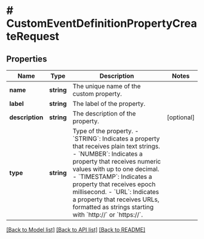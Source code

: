 # # CustomEventDefinitionPropertyCreateRequest

## Properties

Name | Type | Description | Notes
------------ | ------------- | ------------- | -------------
**name** | **string** | The unique name of the custom property. |
**label** | **string** | The label of the property. |
**description** | **string** | The description of the property. | [optional]
**type** | **string** | Type of the property. - &#x60;STRING&#x60;: Indicates a property that receives plain text strings. - &#x60;NUMBER&#x60;: Indicates a property that receives numeric values with up to one decimal. - &#x60;TIMESTAMP&#x60;: Indicates a property that receives epoch millisecond. - &#x60;URL&#x60;: Indicates a property that receives URLs, formatted as strings starting with &#x60;http://&#x60; or &#x60;https://&#x60;. |

[[Back to Model list]](../../README.md#models) [[Back to API list]](../../README.md#endpoints) [[Back to README]](../../README.md)

